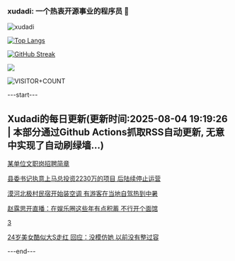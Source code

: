 ### xudadi: 一个热衷开源事业的程序员 👋

![xudadi](https://github-readme-stats-git-masterorgs-github-readme-stats-team.vercel.app/api?username=xudadi)

[![Top Langs](https://github-readme-stats.vercel.app/api/top-langs/?username=xudadi)](https://github.com/anuraghazra/github-readme-stats)

[![GitHub Streak](https://streak-stats.demolab.com?user=xudadi&locale=zh_Hans)](https://git.io/streak-stats)

![](https://raw.githubusercontent.com/xudadi/xudadi/main/assets/github-contribution-grid-snake.svg)

![VISITOR+COUNT](https://komarev.com/ghpvc/?username=xudadi&label=VISITOR+COUNT)


---start---

## Xudadi的每日更新(更新时间:2025-08-04 19:19:26 | 本部分通过Github Actions抓取RSS自动更新, 无意中实现了自动刷绿墙...)

[某单位文职岗招聘简章](https://www.gongkaoleida.com/article/2547173)

[县委书记执意上马总投资2230万的项目 后陆续停止运营](https://m.163.com/news/article/K642QHLT0530M570.html)

[漠河北极村民宿开始装空调 有游客在当地自驾热到中暑](https://m.163.com/news/article/K63R118P0514R9P4.html)

[赵露思开直播：在娱乐圈这些年有点积蓄 不行开个面馆](https://m.163.com/news/article/K627NP3M0550HXM1.html)

[3](https://m.163.com/touch/news/sub/domestic)

[24岁美女酷似大S走红 回应：没模仿她 以前没有整过容](https://m.163.com/news/article/K640G7SM05345ARG.html)

---end---
